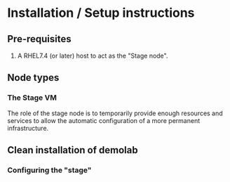 # Installation /  Setup instructions
## Pre-requisites
1. A RHEL7.4 (or later) host to act as the "Stage node". 

## Node types
### The Stage VM
The role of the stage node is to temporarily provide enough resources and services to allow the automatic configuration of a more permanent infrastructure.

## Clean installation of demolab
### Configuring the "stage"

